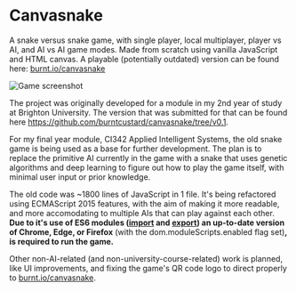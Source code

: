 # Canvasnake
A snake versus snake game, with single player, local multiplayer, player vs AI, and AI vs AI game modes. Made from scratch using vanilla JavaScript and HTML canvas. A playable (potentially outdated) version can be found here: [burnt.io/canvasnake](http://burnt.io/canvasnake/)

![Game screenshot](https://i.imgur.com/kOTDnbk.png)

The project was originally developed for a module in my 2nd year of study at Brighton University. The version that was submitted for that can be found here https://github.com/burntcustard/canvasnake/tree/v0.1.

For my final year module, CI342 Applied Intelligent Systems, the old snake game is being used as a base for further development. The plan is to replace the primitive AI currently in the game with a snake that uses genetic algorithms and deep learning to figure out how to play the game itself, with minimal user input or prior knowledge.

The old code was ~1800 lines of JavaScript in 1 file. It's being refactored using ECMAScript 2015 features, with the aim of making it more readable, and more accomodating to multiple AIs that can play against each other. **Due to it's use of ES6 modules ([import](https://developer.mozilla.org/en-US/docs/Web/JavaScript/Reference/Statements/import) and [export](https://developer.mozilla.org/en-US/docs/Web/JavaScript/Reference/Statements/export)) an up-to-date version of Chrome, Edge, or Firefox** (with the dom.moduleScripts.enabled flag set)**, is required to run the game.**

Other non-AI-related (and non-university-course-related) work is planned, like UI improvements, and fixing the game's QR code logo to direct properly to [burnt.io/canvasnake](http://burnt.io/canvasnake/).
